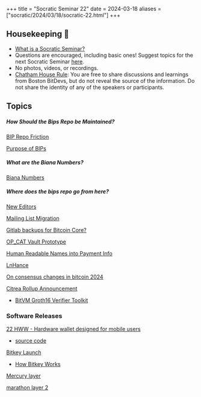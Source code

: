 +++
title = "Socratic Seminar 22"
date = 2024-03-18
aliases = ["socratic/2024/03/18/socratic-22.html"]
+++

## Housekeeping 🧹

- [What is a Socratic Seminar?](https://bitdevs.org/about#socratic-seminars)
- Questions are encouraged, including basic ones! Suggest topics for the next Socratic Seminar [here](https://github.com/0xBEEFCAF3/bostonbitdevs/issues/new).
- No photos, videos, or recordings.
- [Chatham House Rule](https://www.chathamhouse.org/about-us/chatham-house-rule): You are free to share discussions and learnings from Boston BitDevs, but do not reveal the source of the information. Do not share the identity of any of the speakers or participants.

## Topics

##### How Should the Bips Repo be Maintained?
[BIP Repo Friction](https://lists.linuxfoundation.org/pipermail/bitcoin-dev/2024-January/022289.html)

[Purpose of BIPs](https://lists.linuxfoundation.org/pipermail/bitcoin-dev/2021-April/018859.html)
##### What are the Biana Numbers?
[Biana Numbers](https://github.com/bitcoin-inquisition/binana)
##### Where does the bips repo go from here?
[New Editors](https://groups.google.com/g/bitcoindev/c/cuMZ77KEQAA)

[Mailing List Migration](https://lists.linuxfoundation.org/pipermail/bitcoin-dev/2024-February/022327.html)

[Gitlab backups for Bitcoin Core?](https://delvingbitcoin.org/t/gitlab-backups-for-bitcoin-core-repository/624)

[OP_CAT Vault Prototype](https://delvingbitcoin.org/t/basic-vault-prototype-using-op-cat/576)

[Human Readable Names into Payment Info](https://github.com/bitcoin/bips/pull/1551)

[LnHance](https://delvingbitcoin.org/t/lnhance-bips-and-implementation/376/16)

[On consensus changes in bitcoin 2024](https://delvingbitcoin.org/t/on-consensus-changes-in-bitcoin-2024/334)

[Citrea Rollup Announcement](https://docs.citrea.xyz/)
* [BitVM Groth16 Verifier Toolkit](https://github.com/chainwayxyz/bitvm-zk-verifier)

### Software Releases
[22 HWW - Hardware wallet designed for mobile users](https://x.com/afilini/status/1766085500106920268)
* [source code](https://github.com/TwentyTwoHW/portal-software)

[Bitkey Launch](https://bitkey.build/sharing-the-code-behind-bitkey)
* [How Bitkey Works](https://bitkey.build/how-the-wallet-works/)

[Mercury layer](https://mercurylayer.com/)

[marathon layer 2](https://ir.mara.com/news-events/press-releases/detail/1344/marathon-digital-holdings-introduces-anduro-a-new)
